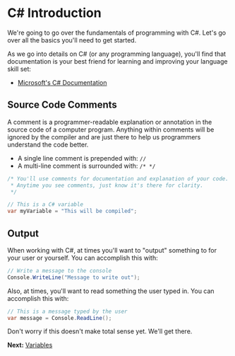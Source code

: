 # C# Introduction

We're going to go over the fundamentals of programming with C#. Let's go over all the basics you'll need to get started.

As we go into details on C# (or any programming language), you'll find that documentation is your best friend for learning and improving your language skill set:

* [Microsoft's C# Documentation](https://docs.microsoft.com/en-us/dotnet/csharp/language-reference/)

## Source Code Comments

A comment is a programmer-readable explanation or annotation in the source code of a computer program. Anything within comments will be ignored by the compiler and are just there to help us programmers understand the code better.

* A single line comment is prepended with: `//`
* A multi-line comment is surrounded with: `/* */`

```cs
/* You'll use comments for documentation and explanation of your code.
 * Anytime you see comments, just know it's there for clarity.
 */

// This is a C# variable
var myVariable = "This will be compiled";
```

## Output

When working with C#, at times you'll want to "output" something to for your user or yourself. You can accomplish this with:

```cs
// Write a message to the console
Console.WriteLine("Message to write out");
```

Also, at times, you'll want to read something the user typed in. You can accomplish this with:

```cs
// This is a message typed by the user
var message = Console.ReadLine();
```

Don't worry if this doesn't make total sense yet. We'll get there.

**Next:** [Variables](variables.markdown)